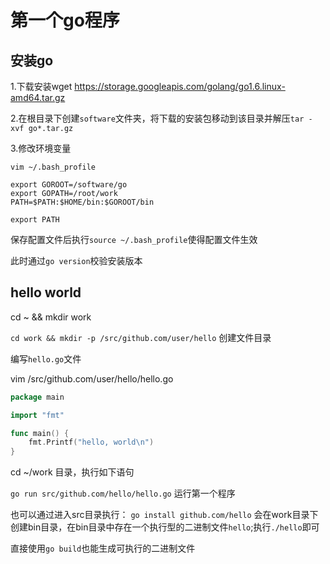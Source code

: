 # 第一个go程序

## 安装go

1.下载安装wget https://storage.googleapis.com/golang/go1.6.linux-amd64.tar.gz

2.在根目录下创建`software`文件夹，将下载的安装包移动到该目录并解压`tar -xvf go*.tar.gz`

3.修改环境变量

```
vim ~/.bash_profile

export GOROOT=/software/go
export GOPATH=/root/work
PATH=$PATH:$HOME/bin:$GOROOT/bin

export PATH

```
保存配置文件后执行`source ~/.bash_profile`使得配置文件生效

此时通过`go version`校验安装版本


## hello world

cd ~ && mkdir work

`cd work && mkdir -p /src/github.com/user/hello` 创建文件目录

编写`hello.go`文件

vim /src/github.com/user/hello/hello.go

``` go
package main

import "fmt"

func main() {
    fmt.Printf("hello, world\n")
}
```
cd ~/work 目录，执行如下语句

`go run src/github.com/hello/hello.go` 运行第一个程序

也可以通过进入src目录执行：
`go install github.com/hello` 会在work目录下创建bin目录，在bin目录中存在一个执行型的二进制文件`hello`;执行`./hello`即可

直接使用`go build`也能生成可执行的二进制文件



